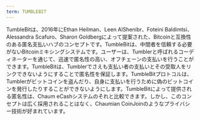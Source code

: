 ```yaml
---
term: TUMBLEBIT
---
```


TumbleBitは、2016年にEthan Heilman、Leen AlShenibr、Foteini Baldimtsi、Alessandra Scafuro、Sharon Goldbergによって提案された、Bitcoinと互換性のある匿名支払いハブのコンセプトです。TumbleBitは、中間者を信頼する必要がないBitcoinミキシングシステムです。ユーザーは、Tumblerと呼ばれるコーディネーターを通じて、迅速で匿名性の高い、オフチェーンの支払いを行うことができます。TumbleBitは、Tumblerでさえも支払い者の支払いとその受取人をリンクできないようにすることで匿名性を保証します。TumbleBitプロトコルは、Tumblerがビットコインを盗んだり、自身に支払いを行うために偽のビットコインを発行したりすることができないようにします。TumbleBitによって提供される匿名性は、Chaum eCashシステムのそれと比較できます。しかし、このコンセプトは広く採用されることはなく、Chaumian CoinJoinのようなプライバシー技術が好まれています。